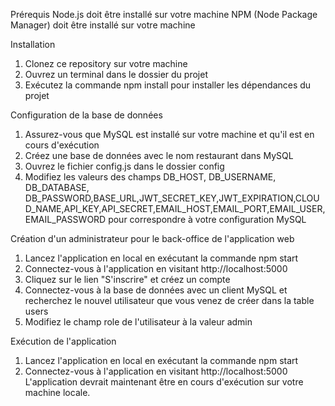 Prérequis
Node.js doit être installé sur votre machine
NPM (Node Package Manager) doit être installé sur votre machine

Installation

1. Clonez ce repository sur votre machine
2. Ouvrez un terminal dans le dossier du projet
3. Exécutez la commande npm install pour installer les dépendances du projet

Configuration de la base de données

1. Assurez-vous que MySQL est installé sur votre machine et qu'il est en cours d'exécution
2. Créez une base de données avec le nom restaurant dans MySQL
3. Ouvrez le fichier config.js dans le dossier config
4. Modifiez les valeurs des champs DB_HOST, DB_USERNAME, DB_DATABASE, DB_PASSWORD,BASE_URL,JWT_SECRET_KEY,JWT_EXPIRATION,CLOUD_NAME,API_KEY,API_SECRET,EMAIL_HOST,EMAIL_PORT,EMAIL_USER,EMAIL_PASSWORD pour correspondre à votre configuration MySQL

Création d'un administrateur pour le back-office de l'application web

1. Lancez l'application en local en exécutant la commande npm start
2. Connectez-vous à l'application en visitant http://localhost:5000
3. Cliquez sur le lien "S'inscrire" et créez un compte
4. Connectez-vous à la base de données avec un client MySQL et recherchez le nouvel utilisateur que vous venez de créer dans la table users
5. Modifiez le champ role de l'utilisateur à la valeur admin

Exécution de l'application

1. Lancez l'application en local en exécutant la commande npm start
2. Connectez-vous à l'application en visitant http://localhost:5000
   L'application devrait maintenant être en cours d'exécution sur votre machine locale.
